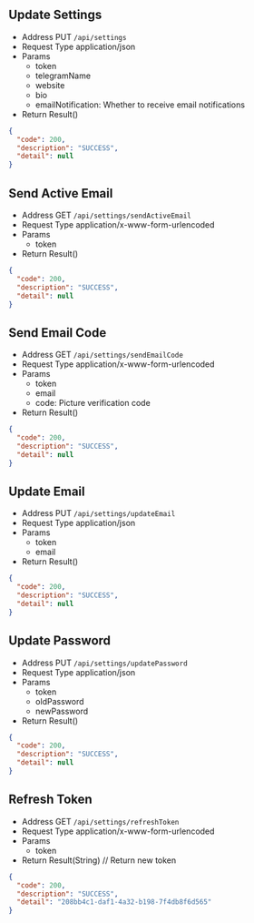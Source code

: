 ## Update Settings

- Address PUT `/api/settings`
- Request Type application/json
- Params
  - token
  - telegramName
  - website
  - bio
  - emailNotification: Whether to receive email notifications
- Return Result()

```json
{
  "code": 200,
  "description": "SUCCESS",
  "detail": null
}
```

## Send Active Email

- Address GET `/api/settings/sendActiveEmail`
- Request Type application/x-www-form-urlencoded
- Params
  - token
- Return Result()

```json
{
  "code": 200,
  "description": "SUCCESS",
  "detail": null
}
```

## Send Email Code

- Address GET `/api/settings/sendEmailCode`
- Request Type application/x-www-form-urlencoded
- Params
  - token
  - email
  - code: Picture verification code
- Return Result()

```json
{
  "code": 200,
  "description": "SUCCESS",
  "detail": null
}
```

## Update Email

- Address PUT `/api/settings/updateEmail`
- Request Type application/json
- Params
  - token
  - email
- Return Result()

```json
{
  "code": 200,
  "description": "SUCCESS",
  "detail": null
}
```

## Update Password

- Address PUT `/api/settings/updatePassword`
- Request Type application/json
- Params
  - token
  - oldPassword
  - newPassword
- Return Result()

```json
{
  "code": 200,
  "description": "SUCCESS",
  "detail": null
}
```

## Refresh Token

- Address GET `/api/settings/refreshToken`
- Request Type application/x-www-form-urlencoded
- Params
  - token
- Return Result(String) // Return new token

```json
{
  "code": 200,
  "description": "SUCCESS",
  "detail": "208bb4c1-daf1-4a32-b198-7f4db8f6d565"
}
```
